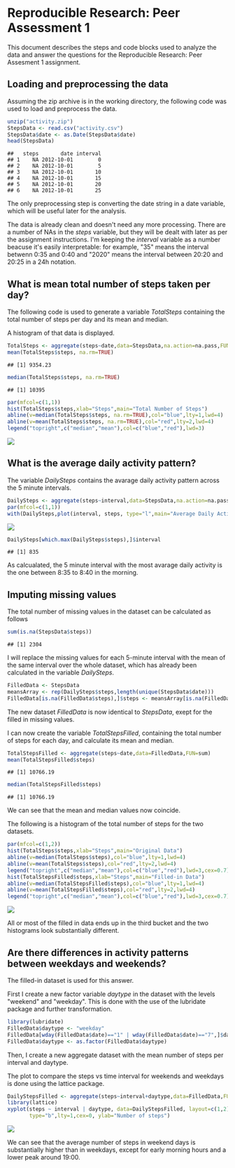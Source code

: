 # Reproducible Research: Peer Assessment 1

This document describes the steps and code blocks used to analyze the data and answer the questions for the Reproducible Research: Peer Assesment 1 assignment. 

## Loading and preprocessing the data

Assuming the zip archive is in the working directory, the following code was used to load and preprocess the data. 


```r
unzip("activity.zip")
StepsData <- read.csv("activity.csv")
StepsData$date <- as.Date(StepsData$date)
head(StepsData)
```

```
##   steps       date interval
## 1    NA 2012-10-01        0
## 2    NA 2012-10-01        5
## 3    NA 2012-10-01       10
## 4    NA 2012-10-01       15
## 5    NA 2012-10-01       20
## 6    NA 2012-10-01       25
```

The only preprocessing step is converting the date string in a date variable, which will be useful later for the analysis.

The data is already clean and doesn't need any more processing. There are a number of NAs in the *steps* variable, but they will be dealt with later as per the assignment instructions. I'm keeping the *interval* variable as a number beacuse it's easily interpretable: for example, "35" means the interval betwenn 0:35 and 0:40 and "2020" means the interval between 20:20 and 20:25 in a 24h notation. 

## What is mean total number of steps taken per day?

The following code is used to generate a variable *TotalSteps* containing the total number of steps per day and its mean and median.

A histogram of that data is displayed.


```r
TotalSteps <- aggregate(steps~date,data=StepsData,na.action=na.pass,FUN=sum,na.rm=T)
mean(TotalSteps$steps, na.rm=TRUE)
```

```
## [1] 9354.23
```

```r
median(TotalSteps$steps, na.rm=TRUE)
```

```
## [1] 10395
```

```r
par(mfcol=c(1,1))
hist(TotalSteps$steps,xlab="Steps",main="Total Number of Steps")
abline(v=median(TotalSteps$steps, na.rm=TRUE),col="blue",lty=1,lwd=4)
abline(v=mean(TotalSteps$steps, na.rm=TRUE),col="red",lty=2,lwd=4)
legend("topright",c("median","mean"),col=c("blue","red"),lwd=3)
```

![](PA1_template_files/figure-html/unnamed-chunk-2-1.png)


## What is the average daily activity pattern?

The variable *DailySteps* contains the avarage daily activity pattern across the 5 minute intervals.


```r
DailySteps <- aggregate(steps~interval,data=StepsData,na.action=na.pass,FUN=mean,na.rm=T)
par(mfcol=c(1,1))
with(DailySteps,plot(interval, steps, type="l",main="Average Daily Activity Pattern"))
```

![](PA1_template_files/figure-html/unnamed-chunk-3-1.png)

```r
DailySteps[which.max(DailySteps$steps),]$interval
```

```
## [1] 835
```

As calcualated, the 5 minute interval with the most avarage daily activity is the one between 8:35 to 8:40 in the morning.

## Imputing missing values

The total number of missing values in the dataset can be calculated as follows


```r
sum(is.na(StepsData$steps))
```

```
## [1] 2304
```

I will replace the missing values for each 5-minute interval with the mean of the same interval over the whole dataset, which has already been calculated in the variable *DailySteps*.


```r
FilledData <- StepsData
meansArray <- rep(DailySteps$steps,length(unique(StepsData$date)))
FilledData[is.na(FilledData$steps),]$steps <- meansArray[is.na(FilledData$steps)]
```

The new dataset *FilledData* is now identical to *StepsData*, exept for the filled in missing values.

I can now create the variable *TotalStepsFilled*, containing the total number of steps for each day, and calculate its mean and median.


```r
TotalStepsFilled <- aggregate(steps~date,data=FilledData,FUN=sum)
mean(TotalStepsFilled$steps)
```

```
## [1] 10766.19
```

```r
median(TotalStepsFilled$steps)
```

```
## [1] 10766.19
```

We can see that the mean and median values now coincide.

The following is a histogram of the total number of steps for the two datasets.


```r
par(mfcol=c(1,2))
hist(TotalSteps$steps,xlab="Steps",main="Original Data")
abline(v=median(TotalSteps$steps),col="blue",lty=1,lwd=4)
abline(v=mean(TotalSteps$steps),col="red",lty=2,lwd=4)
legend("topright",c("median","mean"),col=c("blue","red"),lwd=3,cex=0.7)
hist(TotalStepsFilled$steps,xlab="Steps",main="Filled-in Data")
abline(v=median(TotalStepsFilled$steps),col="blue",lty=1,lwd=4)
abline(v=mean(TotalStepsFilled$steps),col="red",lty=2,lwd=4)
legend("topright",c("median","mean"),col=c("blue","red"),lwd=3,cex=0.7)
```

![](PA1_template_files/figure-html/unnamed-chunk-7-1.png)

All or most of the filled in data ends up in the third bucket and the two histograms look substantially different.

## Are there differences in activity patterns between weekdays and weekends?

The filled-in dataset is used for this answer.

First I create a new factor variable *daytype* in the dataset with the levels "weekend" and "weekday". This is done with the use of the lubridate package and further transformation.


```r
library(lubridate)
FilledData$daytype <- "weekday"
FilledData[wday(FilledData$date)=="1" | wday(FilledData$date)=="7",]$daytype <- "weekend"
FilledData$daytype <- as.factor(FilledData$daytype)
```

Then, I create a new aggregate dataset with the mean number of steps per interval and daytype.

The plot to compare the steps vs time interval for weekends and weekdays is done using the lattice package.


```r
DailyStepsFilled <- aggregate(steps~interval+daytype,data=FilledData,FUN=mean)
library(lattice)
xyplot(steps ~ interval | daytype, data=DailyStepsFilled, layout=c(1,2), 
       type="b",lty=1,cex=0, ylab="Number of steps")
```

![](PA1_template_files/figure-html/unnamed-chunk-9-1.png)

We can see that the average number of steps in weekend days is substantially higher than in weekdays, except for early morning hours and a lower peak around 19:00.
